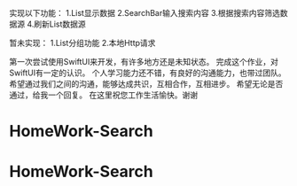 实现以下功能：
1.List显示数据
2.SearchBar输入搜索内容
3.根据搜索内容筛选数据源
4.刷新List数据源

暂未实现：
1.List分组功能
2.本地Http请求

第一次尝试使用SwiftUI来开发，有许多地方还是未知状态。
完成这个作业，对SwiftUI有一定的认识。
个人学习能力还不错，有良好的沟通能力，也带过团队。
希望通过我们之间的沟通，能够达成共识，互相合作，互相进步。
希望无论是否通过，给我一个回复。
在这里祝您工作生活愉快。谢谢
# HomeWork-Search
# HomeWork-Search
